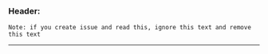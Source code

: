 ### Header:
```code
Note: if you create issue and read this, ignore this text and remove this text
```
---

